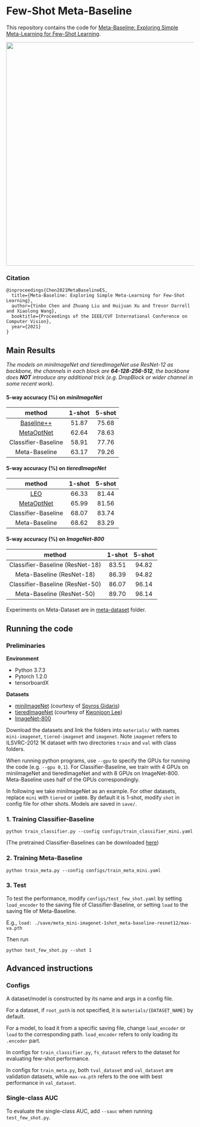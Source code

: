 # Few-Shot Meta-Baseline

This repository contains the code for [Meta-Baseline: Exploring Simple Meta-Learning for Few-Shot Learning](https://arxiv.org/abs/2003.04390).

<img src="https://user-images.githubusercontent.com/10364424/76388735-bfb02580-63a4-11ea-8540-4021961a4fbe.png" width="600">

### Citation
```
@inproceedings{Chen2021MetaBaselineES,
  title={Meta-Baseline: Exploring Simple Meta-Learning for Few-Shot Learning},
  author={Yinbo Chen and Zhuang Liu and Huijuan Xu and Trevor Darrell and Xiaolong Wang},
  booktitle={Proceedings of the IEEE/CVF International Conference on Computer Vision},
  year={2021}
}
```

## Main Results

*The models on *miniImageNet* and *tieredImageNet* use ResNet-12 as backbone, the channels in each block are **64-128-256-512**, the backbone does **NOT** introduce any additional trick (e.g. DropBlock or wider channel in some recent work).*

#### 5-way accuracy (%) on *miniImageNet*

method|1-shot|5-shot
:-:|:-:|:-:
[Baseline++](https://arxiv.org/abs/1904.04232) |51.87|75.68|
[MetaOptNet](https://arxiv.org/abs/1904.03758) |62.64|78.63|
Classifier-Baseline |58.91|77.76|
Meta-Baseline |63.17|79.26|

#### 5-way accuracy (%) on *tieredImageNet*

method|1-shot|5-shot
:-:|:-:|:-:
[LEO](https://arxiv.org/abs/1807.05960) |66.33|81.44|
[MetaOptNet](https://arxiv.org/abs/1904.03758) |65.99|81.56|
Classifier-Baseline|68.07|83.74|
Meta-Baseline|68.62|83.29|

#### 5-way accuracy (%) on *ImageNet-800*

method|1-shot|5-shot
:-:|:-:|:-:
Classifier-Baseline (ResNet-18)|83.51|94.82|
Meta-Baseline (ResNet-18)|86.39|94.82|
Classifier-Baseline (ResNet-50)|86.07|96.14|
Meta-Baseline (ResNet-50)|89.70|96.14|

####

Experiments on Meta-Dataset are in [meta-dataset](https://github.com/cyvius96/few-shot-meta-baseline/tree/master/meta-dataset) folder.

## Running the code

### Preliminaries

**Environment**
- Python 3.7.3
- Pytorch 1.2.0
- tensorboardX

**Datasets**
- [miniImageNet](https://drive.google.com/file/d/1fJAK5WZTjerW7EWHHQAR9pRJVNg1T1Y7/view?usp=sharing) (courtesy of [Spyros Gidaris](https://github.com/gidariss/FewShotWithoutForgetting))
- [tieredImageNet](https://drive.google.com/open?id=1nVGCTd9ttULRXFezh4xILQ9lUkg0WZCG) (courtesy of [Kwonjoon Lee](https://github.com/kjunelee/MetaOptNet))
- [ImageNet-800](http://image-net.org/challenges/LSVRC/2012/)

Download the datasets and link the folders into `materials/` with names `mini-imagenet`, `tiered-imagenet` and `imagenet`.
Note `imagenet` refers to ILSVRC-2012 1K dataset with two directories `train` and `val` with class folders.

When running python programs, use `--gpu` to specify the GPUs for running the code (e.g. `--gpu 0,1`).
For Classifier-Baseline, we train with 4 GPUs on miniImageNet and tieredImageNet and with 8 GPUs on ImageNet-800. Meta-Baseline uses half of the GPUs correspondingly.

In following we take miniImageNet as an example. For other datasets, replace `mini` with `tiered` or `im800`.
By default it is 1-shot, modify `shot` in config file for other shots. Models are saved in `save/`.

### 1. Training Classifier-Baseline
```
python train_classifier.py --config configs/train_classifier_mini.yaml
```

(The pretrained Classifier-Baselines can be downloaded [here](https://www.dropbox.com/sh/ef2sm8d8qadhg3a/AAAIBotzaCKIdN1dJTvgDk-wa?dl=0))

### 2. Training Meta-Baseline
```
python train_meta.py --config configs/train_meta_mini.yaml
```

### 3. Test
To test the performance, modify `configs/test_few_shot.yaml` by setting `load_encoder` to the saving file of Classifier-Baseline, or setting `load` to the saving file of Meta-Baseline.

E.g., `load: ./save/meta_mini-imagenet-1shot_meta-baseline-resnet12/max-va.pth`

Then run
```
python test_few_shot.py --shot 1
```

## Advanced instructions

### Configs

A dataset/model is constructed by its name and args in a config file.

For a dataset, if `root_path` is not specified, it is `materials/{DATASET_NAME}` by default.

For a model, to load it from a specific saving file, change `load_encoder` or `load` to the corresponding path.
`load_encoder` refers to only loading its `.encoder` part.

In configs for `train_classifier.py`, `fs_dataset` refers to the dataset for evaluating few-shot performance.

In configs for `train_meta.py`, both `tval_dataset` and `val_dataset` are validation datasets, while `max-va.pth` refers to the one with best performance in `val_dataset`.

### Single-class AUC

To evaluate the single-class AUC, add `--sauc` when running `test_few_shot.py`.
